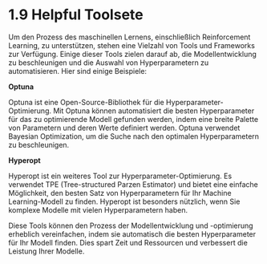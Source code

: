 # 1.9 Helpful Toolsete



Um den Prozess des maschinellen Lernens, einschließlich Reinforcement Learning, zu unterstützen, stehen eine Vielzahl von Tools und Frameworks zur Verfügung. Einige dieser Tools zielen darauf ab, die Modellentwicklung zu beschleunigen und die Auswahl von Hyperparametern zu automatisieren. Hier sind einige Beispiele:

**Optuna**

Optuna ist eine Open-Source-Bibliothek für die Hyperparameter-Optimierung. Mit Optuna können automatisiert die besten Hyperparameter für das zu optimierende Modell gefunden werden, indem eine breite Palette von Parametern und deren Werte definiert werden. Optuna verwendet Bayesian Optimization, um die Suche nach den optimalen Hyperparametern zu beschleunigen.

**Hyperopt**

Hyperopt ist ein weiteres Tool zur Hyperparameter-Optimierung. Es verwendet TPE (Tree-structured Parzen Estimator) und bietet eine einfache Möglichkeit, den besten Satz von Hyperparametern für Ihr Machine Learning-Modell zu finden. Hyperopt ist besonders nützlich, wenn Sie komplexe Modelle mit vielen Hyperparametern haben.

Diese Tools können den Prozess der Modellentwicklung und -optimierung erheblich vereinfachen, indem sie automatisch die besten Hyperparameter für Ihr Modell finden. Dies spart Zeit und Ressourcen und verbessert die Leistung Ihrer Modelle.

